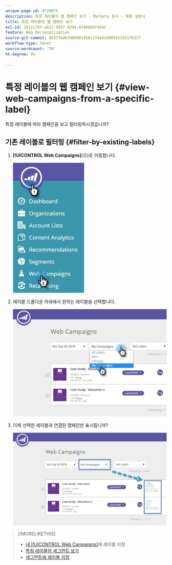 ```yaml
---
unique-page-id: 4720075
description: 특정 레이블의 웹 캠페인 보기 - Marketo 문서 - 제품 설명서
title: 특정 레이블의 웹 캠페인 보기
exl-id: 2611c79f-eb12-4597-9394-8749903f494c
feature: Web Personalization
source-git-commit: 0d37fbdb7d08901458c1744dc68893e155176327
workflow-type: tm+mt
source-wordcount: '78'
ht-degree: 0%

---
```


# 특정 레이블의 웹 캠페인 보기 {#view-web-campaigns-from-a-specific-label}

특정 레이블에 따라 캠페인을 보고 필터링하시겠습니까?

## 기존 레이블로 필터링 {#filter-by-existing-labels}

1. **[!UICONTROL Web Campaigns]**(으)로 이동합니다.

   ![](assets/web-campaigns-hand-4.jpg)

1. 레이블 드롭다운 아래에서 원하는 레이블을 선택합니다.

   ![](assets/web-campaigns-my-campaigns-dropdown-1.jpg)

1. 이제 선택한 레이블과 연결된 캠페인만 표시됩니까?

   ![](assets/web-campaigns-label-showing-1.jpg)

>[!MORELIKETHIS]
>
>* [내 [!UICONTROL Web Campaigns]](/help/marketo/product-docs/web-personalization/working-with-web-campaigns/label-your-web-campaigns.md)에 레이블 지정
>* [특정 레이블의 세그먼트 보기](/help/marketo/product-docs/web-personalization/using-web-segments/view-segments-from-a-specific-label.md)
>* [세그먼트에 레이블 지정](/help/marketo/product-docs/web-personalization/using-web-segments/label-your-segment.md)

